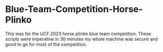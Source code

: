 # Blue-Team-Competition-Horse-Plinko
This was for the UCF 2023 horse plinko blue team competition. These scripts were imperative in 30 minutes my whole machine was secure and good to go for most of the competition.
